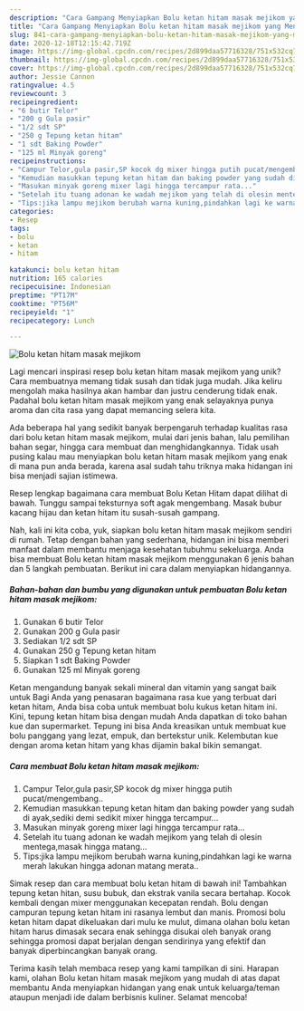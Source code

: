```yaml
---
description: "Cara Gampang Menyiapkan Bolu ketan hitam masak mejikom yang Menggugah Selera"
title: "Cara Gampang Menyiapkan Bolu ketan hitam masak mejikom yang Menggugah Selera"
slug: 841-cara-gampang-menyiapkan-bolu-ketan-hitam-masak-mejikom-yang-menggugah-selera
date: 2020-12-18T12:15:42.719Z
image: https://img-global.cpcdn.com/recipes/2d899daa57716328/751x532cq70/bolu-ketan-hitam-masak-mejikom-foto-resep-utama.jpg
thumbnail: https://img-global.cpcdn.com/recipes/2d899daa57716328/751x532cq70/bolu-ketan-hitam-masak-mejikom-foto-resep-utama.jpg
cover: https://img-global.cpcdn.com/recipes/2d899daa57716328/751x532cq70/bolu-ketan-hitam-masak-mejikom-foto-resep-utama.jpg
author: Jessie Cannon
ratingvalue: 4.5
reviewcount: 3
recipeingredient:
- "6 butir Telor"
- "200 g Gula pasir"
- "1/2 sdt SP"
- "250 g Tepung ketan hitam"
- "1 sdt Baking Powder"
- "125 ml Minyak goreng"
recipeinstructions:
- "Campur Telor,gula pasir,SP kocok dg mixer hingga putih pucat/mengembang.."
- "Kemudian masukkan tepung ketan hitam dan baking powder yang sudah di ayak,sediki demi sedikit mixer hingga tercampur..."
- "Masukan minyak goreng mixer lagi hingga tercampur rata..."
- "Setelah itu tuang adonan ke wadah mejikom yang telah di olesin mentega,masak hingga matang..."
- "Tips:jika lampu mejikom berubah warna kuning,pindahkan lagi ke warna merah lakukan hingga adonan matang merata.."
categories:
- Resep
tags:
- bolu
- ketan
- hitam

katakunci: bolu ketan hitam 
nutrition: 165 calories
recipecuisine: Indonesian
preptime: "PT17M"
cooktime: "PT56M"
recipeyield: "1"
recipecategory: Lunch

---
```



![Bolu ketan hitam masak mejikom](https://img-global.cpcdn.com/recipes/2d899daa57716328/751x532cq70/bolu-ketan-hitam-masak-mejikom-foto-resep-utama.jpg)

Lagi mencari inspirasi resep bolu ketan hitam masak mejikom yang unik? Cara membuatnya memang tidak susah dan tidak juga mudah. Jika keliru mengolah maka hasilnya akan hambar dan justru cenderung tidak enak. Padahal bolu ketan hitam masak mejikom yang enak selayaknya punya aroma dan cita rasa yang dapat memancing selera kita.

Ada beberapa hal yang sedikit banyak berpengaruh terhadap kualitas rasa dari bolu ketan hitam masak mejikom, mulai dari jenis bahan, lalu pemilihan bahan segar, hingga cara membuat dan menghidangkannya. Tidak usah pusing kalau mau menyiapkan bolu ketan hitam masak mejikom yang enak di mana pun anda berada, karena asal sudah tahu triknya maka hidangan ini bisa menjadi sajian istimewa.

Resep lengkap bagaimana cara membuat Bolu Ketan Hitam dapat dilihat di bawah. Tunggu sampai teksturnya soft agak mengembang. Masak bubur kacang hijau dan ketan hitam itu susah-susah gampang.


Nah, kali ini kita coba, yuk, siapkan bolu ketan hitam masak mejikom sendiri di rumah. Tetap dengan bahan yang sederhana, hidangan ini bisa memberi manfaat dalam membantu menjaga kesehatan tubuhmu sekeluarga. Anda bisa membuat Bolu ketan hitam masak mejikom menggunakan 6 jenis bahan dan 5 langkah pembuatan. Berikut ini cara dalam menyiapkan hidangannya.

<!--inarticleads1-->

##### Bahan-bahan dan bumbu yang digunakan untuk pembuatan Bolu ketan hitam masak mejikom:

1. Gunakan 6 butir Telor
1. Gunakan 200 g Gula pasir
1. Sediakan 1/2 sdt SP
1. Gunakan 250 g Tepung ketan hitam
1. Siapkan 1 sdt Baking Powder
1. Gunakan 125 ml Minyak goreng


Ketan mengandung banyak sekali mineral dan vitamin yang sangat baik untuk Bagi Anda yang penasaran bagaimana rasa kue yang terbuat dari ketan hitam, Anda bisa coba untuk membuat bolu kukus ketan hitam ini. Kini, tepung ketan hitam bisa dengan mudah Anda dapatkan di toko bahan kue dan supermarket. Tepung ini bisa Anda kreasikan untuk membuat kue bolu panggang yang lezat, empuk, dan bertekstur unik. Kelembutan kue dengan aroma ketan hitam yang khas dijamin bakal bikin semangat. 

<!--inarticleads2-->

##### Cara membuat Bolu ketan hitam masak mejikom:

1. Campur Telor,gula pasir,SP kocok dg mixer hingga putih pucat/mengembang..
1. Kemudian masukkan tepung ketan hitam dan baking powder yang sudah di ayak,sediki demi sedikit mixer hingga tercampur...
1. Masukan minyak goreng mixer lagi hingga tercampur rata...
1. Setelah itu tuang adonan ke wadah mejikom yang telah di olesin mentega,masak hingga matang...
1. Tips:jika lampu mejikom berubah warna kuning,pindahkan lagi ke warna merah lakukan hingga adonan matang merata..


Simak resep dan cara membuat bolu ketan hitam di bawah ini! Tambahkan tepung ketan hitan, susu bubuk, dan ekstrak vanila secara bertahap. Kocok kembali dengan mixer menggunakan kecepatan rendah. Bolu dengan campuran tepung ketan hitam ini rasanya lembut dan manis. Promosi bolu ketan hitam dapat dikeluakan dari mulu ke mulut, dimana olahan bolu ketan hitam harus dimasak secara enak sehingga disukai oleh banyak orang sehingga promosi dapat berjalan dengan sendirinya yang efektif dan banyak diperbincangkan banyak orang. 

Terima kasih telah membaca resep yang kami tampilkan di sini. Harapan kami, olahan Bolu ketan hitam masak mejikom yang mudah di atas dapat membantu Anda menyiapkan hidangan yang enak untuk keluarga/teman ataupun menjadi ide dalam berbisnis kuliner. Selamat mencoba!
